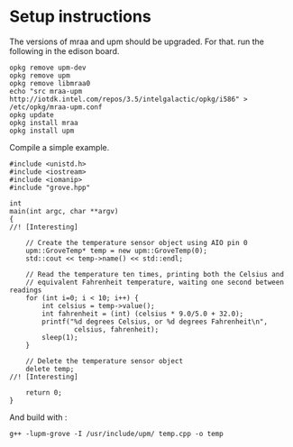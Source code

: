 # Setup instructions

The versions of mraa and upm should be upgraded. For that. run the following in the edison board. 

```
opkg remove upm-dev
opkg remove upm
opkg remove libmraa0
echo "src mraa-upm http://iotdk.intel.com/repos/3.5/intelgalactic/opkg/i586" > /etc/opkg/mraa-upm.conf
opkg update
opkg install mraa
opkg install upm
```

Compile a simple example.

```
#include <unistd.h>
#include <iostream>
#include <iomanip>
#include "grove.hpp"

int
main(int argc, char **argv)
{
//! [Interesting]

    // Create the temperature sensor object using AIO pin 0
    upm::GroveTemp* temp = new upm::GroveTemp(0);
    std::cout << temp->name() << std::endl;

    // Read the temperature ten times, printing both the Celsius and
    // equivalent Fahrenheit temperature, waiting one second between readings
    for (int i=0; i < 10; i++) {
        int celsius = temp->value();
        int fahrenheit = (int) (celsius * 9.0/5.0 + 32.0);
        printf("%d degrees Celsius, or %d degrees Fahrenheit\n",
                celsius, fahrenheit);
        sleep(1);
    }

    // Delete the temperature sensor object
    delete temp;
//! [Interesting]

    return 0;
}
```

And build with : 

```
g++ -lupm-grove -I /usr/include/upm/ temp.cpp -o temp
```
